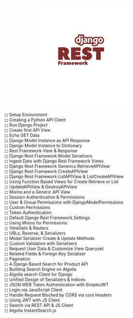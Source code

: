 <h1 align="center">
<img src="Images/drf.png" width="320"/>
</h1>

◻ Setup Environment <br>
◻ Creating a Python API Client <br>
◻ Run Django Project <br>
◻ Create first API View <br>
◻ Echo GET Data <br>
◻ Django Model Instance as API Response <br>
◻ Django Model Instance to Dictionary <br>
◻ Rest Framework View & Response <br>
◻ Django Rest Framework Model Serializers <br>
◻ Ingest Data with Django Rest Framework Views <br>
◻ Django Rest Framework Generics RetrieveAPIView <br>
◻ Django Rest Framework CreateAPIView <br>
◻ Django Rest Framework ListAPIView & ListCreateAPIView <br>
◻ Using Function Based Views for Create Retrieve or List <br>
◻ UpdateAPIView & DestroyAPIView <br>
◻ Mixins and a Generic API View <br>
◻ Session Authentication & Permissions <br>
◻ User & Group Permissions with DjangoModelPermissions <br>
◻ Custom Permissions <br>
◻ Token Authentication <br>
◻ Default Django Rest Framework Settings <br>
◻ Using Mixins for Permissions <br>
◻ ViewSets & Routers <br>
◻ URLs, Reverse, & Serializers <br>
◻ Model Serializer Create & Update Methods <br>
◻ Custom Validation with Serializers <br>
◻ Request User Data & Customize View Queryset <br>
◻ Related Fields & Foreign Key Serializer <br>
◻ Pagination <br>
◻ A Django Based Search for Product API <br>
◻ Building Search Engine on Algolia <br>
◻ Algolia search Client for Django <br>
◻ Unified Design of Serializers & Indices <br>
◻ JSON WEB Token Authentication with SimpleJWT <br>
◻ Login via JavaScript Client <br>
◻ Handle Request Blocked by CORS via cors headers <br>
◻ Using JWT with JS Client <br>
◻ Search via REST API & JS Client <br>
◻ Algolia InstantSearch.js

